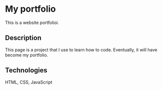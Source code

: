 # My portfolio

This is a website portfolioi.

## Description

This page is a project that I use to learn how to code. Eventually, it will have become my portfolio.

## Technologies

HTML, CSS, JavaScript
